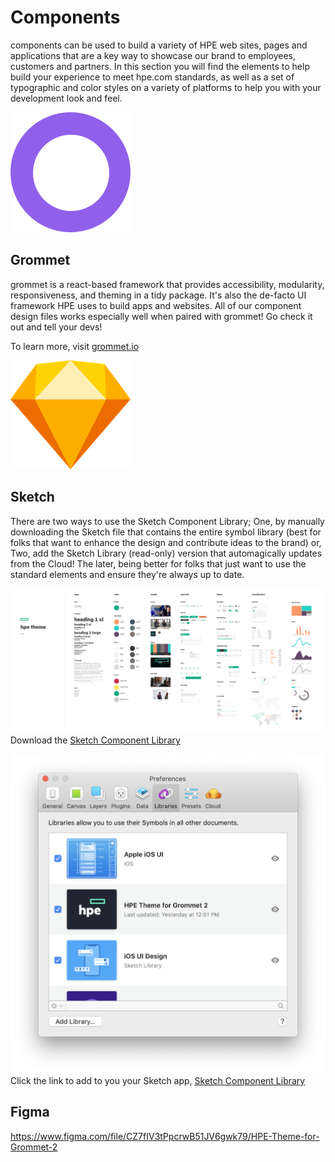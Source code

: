 # Components

components can be used to build a variety of HPE web sites, pages and applications that are a key way to showcase our brand to employees, customers and partners. In this section you will find the elements to help build your experience to meet hpe.com standards, as well as a set of typographic and color styles on a variety of platforms to help you with your development look and feel.



![alt text](https://github.com/hpe-design/components/blob/master/Previews/grommet.png "Grommet")
## Grommet

grommet is a react-based framework that provides accessibility, modularity, responsiveness, and theming in a tidy package. It's also the de-facto UI framework HPE uses to build apps and websites. All of our component design files works especially well when paired with grommet! Go check it out and tell your devs!

To learn more, visit [grommet.io](https://grommet.io)

![alt text](https://github.com/hpe-design/components/blob/master/Previews/sketch.png "Sketch")
## Sketch

There are two ways to use the Sketch Component Library; One, by manually downloading the Sketch file that contains the entire symbol library (best for folks that want to enhance the design and contribute ideas to the brand) or, Two, add the Sketch Library (read-only) version that automagically updates from the Cloud! The later, being better for folks that just want to use the standard elements and ensure they're always up to date.

![alt text](https://github.com/hpe-design/components/blob/master/Previews/grommet-2-open-theme.png "Components")
Download the [Sketch Component Library](https://github.com/hpe-design/components/blob/master/grommet-2-hpe-theme.sketch)

![alt text](https://github.com/hpe-design/components/blob/master/Previews/sketch-library.png "Components")
Click the link to add to you your Sketch app, [Sketch Component Library](https://sketch.cloud/s/9oJ4D)

## Figma

https://www.figma.com/file/CZ7fIV3tPpcrwB51JV6gwk79/HPE-Theme-for-Grommet-2
